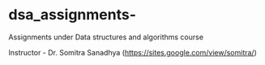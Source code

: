 # dsa_assignments-
Assignments under Data structures and algorithms course

Instructor - Dr. Somitra Sanadhya (https://sites.google.com/view/somitra/)
